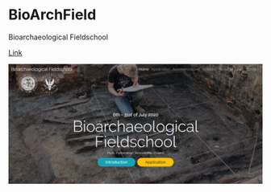 # BioArchField
Bioarchaeological Fieldschool

[Link](http://www.archeologia.uw.edu.pl/cremains_workshop_2020/)

![Screen](/screen.jpg)

